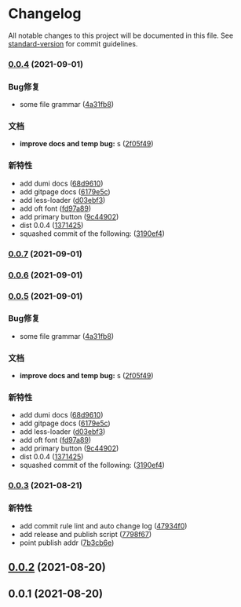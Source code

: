 # Changelog

All notable changes to this project will be documented in this file. See [standard-version](https://github.com/conventional-changelog/standard-version) for commit guidelines.

### [0.0.4](https://github.com/jiamxia/jiam-ui/compare/v0.0.3...v0.0.4) (2021-09-01)


### Bug修复

* some file grammar ([4a31fb8](http://gitlab.cmss.com/BI/jiam-ui/commit/4a31fb8d9a5ac78a8490c78cf67c08a122e77428))


### 文档

* **improve docs and temp bug:** s ([2f05f49](http://gitlab.cmss.com/BI/jiam-ui/commit/2f05f49ad06c4d6e87dcf6f810c4225d27385de1))


### 新特性

* add dumi docs ([68d9610](http://gitlab.cmss.com/BI/jiam-ui/commit/68d96105f20598d7339b4d85516356a80c557413))
* add gitpage docs ([6179e5c](http://gitlab.cmss.com/BI/jiam-ui/commit/6179e5ceb37d4b061dffba3c52cb91e9a04471c3))
* add less-loader ([d03ebf3](http://gitlab.cmss.com/BI/jiam-ui/commit/d03ebf34a30a23931436a95bdd30771dd12251dd))
* add oft font ([fd97a89](http://gitlab.cmss.com/BI/jiam-ui/commit/fd97a89eac7f922c1c7af3fd94f551e47b670539))
* add primary button ([9c44902](http://gitlab.cmss.com/BI/jiam-ui/commit/9c449028787ccf0b1b57725af49297358bac97d2))
* dist 0.0.4 ([1371425](http://gitlab.cmss.com/BI/jiam-ui/commit/1371425d5d3b4d68bc3a14794cdba63b97ee0831))
* squashed commit of the following: ([3190ef4](http://gitlab.cmss.com/BI/jiam-ui/commit/3190ef4ba052743c1690fcff2d0e6c0d1825e17c))

### [0.0.7](https://github.com/jiamxia/jiam-ui/compare/v0.0.6...v0.0.7) (2021-09-01)

### [0.0.6](https://github.com/jiamxia/jiam-ui/compare/v0.0.5...v0.0.6) (2021-09-01)

### [0.0.5](https://github.com/jiamxia/jiam-ui/compare/v0.0.3...v0.0.5) (2021-09-01)


### Bug修复

* some file grammar ([4a31fb8](http://gitlab.cmss.com/BI/jiam-ui/commit/4a31fb8d9a5ac78a8490c78cf67c08a122e77428))


### 文档

* **improve docs and temp bug:** s ([2f05f49](http://gitlab.cmss.com/BI/jiam-ui/commit/2f05f49ad06c4d6e87dcf6f810c4225d27385de1))


### 新特性

* add dumi docs ([68d9610](http://gitlab.cmss.com/BI/jiam-ui/commit/68d96105f20598d7339b4d85516356a80c557413))
* add gitpage docs ([6179e5c](http://gitlab.cmss.com/BI/jiam-ui/commit/6179e5ceb37d4b061dffba3c52cb91e9a04471c3))
* add less-loader ([d03ebf3](http://gitlab.cmss.com/BI/jiam-ui/commit/d03ebf34a30a23931436a95bdd30771dd12251dd))
* add oft font ([fd97a89](http://gitlab.cmss.com/BI/jiam-ui/commit/fd97a89eac7f922c1c7af3fd94f551e47b670539))
* add primary button ([9c44902](http://gitlab.cmss.com/BI/jiam-ui/commit/9c449028787ccf0b1b57725af49297358bac97d2))
* dist 0.0.4 ([1371425](http://gitlab.cmss.com/BI/jiam-ui/commit/1371425d5d3b4d68bc3a14794cdba63b97ee0831))
* squashed commit of the following: ([3190ef4](http://gitlab.cmss.com/BI/jiam-ui/commit/3190ef4ba052743c1690fcff2d0e6c0d1825e17c))

### [0.0.3](https://github.com/jiamxia/jiam-ui/compare/v0.0.2...v0.0.3) (2021-08-21)

### 新特性

* add commit rule lint and auto change log ([47934f0](http://gitlab.cmss.com/BI/jiam-ui/commit/47934f0e630d11b1ec71e912a78c57fd85e67f4a))
* add release and publish script ([7798f67](http://gitlab.cmss.com/BI/jiam-ui/commit/7798f67446cee5c4360609927ef2bc6c28c0fa19))
* point publish addr ([7b3cb6e](http://gitlab.cmss.com/BI/jiam-ui/commit/7b3cb6e0f188309b807738868394153732458dad))

## [0.0.2](https://github.com/jiamxia/jiam-ui/compare/v0.0.1...v0.0.2) (2021-08-20)

## 0.0.1 (2021-08-20)
